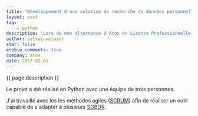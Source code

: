 ```yaml
---
title: "Développement d'une solution de recherche de données personnelles"
layout: post
tag: 
    - python
description: "Lors de mon alternance à Atos en Licence Professionnelle DAWIN, j'ai eu l'occasion de développer la première version d'un outil de recherche de données personnelles dans le cadre du [GDPR](https://eugdpr.org/) (General Data Protection Regulation)"
author: sylvainmetayer
star: false
enable_comments: true
company: atos
date: 2017-02-01
---
```


{{ page.description }}

Le projet a été réalisé en Python avec une équipe de trois personnes.

J'ai travaillé avec les les méthodes agiles ([SCRUM](https://fr.wikipedia.org/wiki/Scrum_(d%C3%A9veloppement))) afin de réaliser un outil capable de s'adapter à plusieurs [SGBDR](https://fr.wikipedia.org/wiki/Base_de_donn%C3%A9es_relationnelle).
